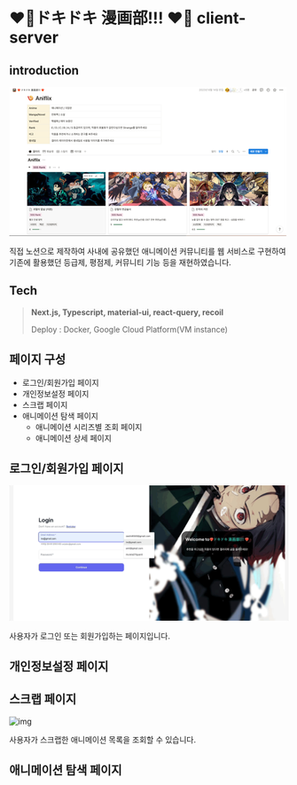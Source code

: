 # ❤️‍🔥ドキドキ 漫画部!!! ❤️‍🔥 client-server

## introduction

![img1](docs/img.png)

직접 노션으로 제작하여 사내에 공유했던 애니메이션 커뮤니티를 웹 서비스로 구현하여 기존에 활용했던 등급제, 평점제, 커뮤니티 기능 등을 재현하였습니다.

## Tech

> **Next.js, Typescript, material-ui, react-query, recoil**
>
> Deploy : Docker, Google Cloud Platform(VM instance)

## 페이지 구성

- 로그인/회원가입 페이지
- 개인정보설정 페이지
- 스크랩 페이지
- 애니메이션 탐색 페이지
  - 애니메이션 시리즈별 조회 페이지
  - 애니메이션 상세 페이지

## 로그인/회원가입 페이지

![img2](docs/page1.gif)

사용자가 로그인 또는 회원가입하는 페이지입니다. 


## 개인정보설정 페이지

## 스크랩 페이지

![img](docs/scrap.gif)

사용자가 스크랩한 애니메이션 목록을 조회할 수 있습니다.

## 애니메이션 탐색 페이지

